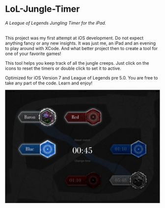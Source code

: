 # LoL-Jungle-Timer
###### A League of Legends Jungling Timer for the iPad.

This project was my first attempt at iOS development. Do not expect anything fancy or any new insights.
It was just me, an iPad and an evening to play around with XCode. And what better project then to create a tool for
one of your favorite games!

This tool helps you keep track of all the jungle creeps. Just click on the icons to reset the timers or double click to set it to active.

Optimized for iOS Version 7 and League of Legends pre 5.0.
You are free to take any part of the code. Learn and enjoy!

![LoL-Jungle-Timer Screenshot](https://raw.githubusercontent.com/firstaidkid/LoL-Jungle-Timer/master/loljungletimer.png)
